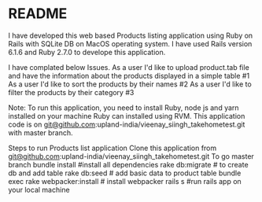 # README

I have developed this web based Products listing application using Ruby on Rails with SQLite DB on MacOS operating system.
I have used Rails version 6.1.6 and Ruby 2.7.0 to develope this application.

I have complated below Issues.
    As a user I'd like to upload product.tab file and have the information about the products displayed in a simple table #1 
    As a user I'd like to sort the products by their names #2 
    As a user I'd like to filter the products by their category #3 
     
     
Note: To run this application, you need to install Ruby, node js and yarn installed on your machine Ruby can installed using RVM. This application code is on git@github.com:upland-india/vieenay_siingh_takehometest.git with master branch.

Steps to run Products list application
    Clone this application from git@github.com:upland-india/vieenay_siingh_takehometest.git
    To go master branch
    bundle install #install all dependencies
    rake db:migrate # to create db and add table
    rake db:seed # add basic data to product table
    bundle exec rake webpacker:install # install webpacker
    rails s #run rails app on your local machine

